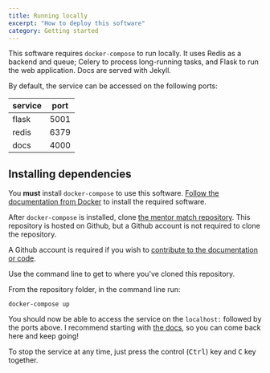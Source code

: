 ```yaml
---
title: Running locally
excerpt: "How to deploy this software"
category: Getting started
---
```


This software requires `docker-compose` to run locally. It uses Redis as a backend and queue; Celery to process
long-running tasks, and Flask to run the web application. Docs are served with Jekyll.

By default, the service can be accessed on the following ports:

| service | port |
|---------|------|
| flask   | 5001 |
| redis   | 6379 |
| docs    | 4000 |

## Installing dependencies

You **must** install `docker-compose` to use this software. [Follow the documentation from Docker](https://docs.docker.com/desktop/) to install the required software.

After `docker-compose` is installed, clone [the mentor match repository](https://www.github.com/jonodrew/mentor-match). This repository is hosted on Github, but a Github account is not required to clone the repository. 

A Github account is required if you wish to [contribute to the documentation or code](/contribute).

Use the command line to get to where you've cloned this repository. 

From the repository folder, in the command line run:

```
docker-compose up
```

You should now be able to access the service on the `localhost:` followed by the ports above. I recommend starting
with [the docs](localhost:4000), so you can come back here and keep going!

To stop the service at any time, just press the control (<kbd>Ctrl</kbd>) key and <kbd>C</kbd> key together.

